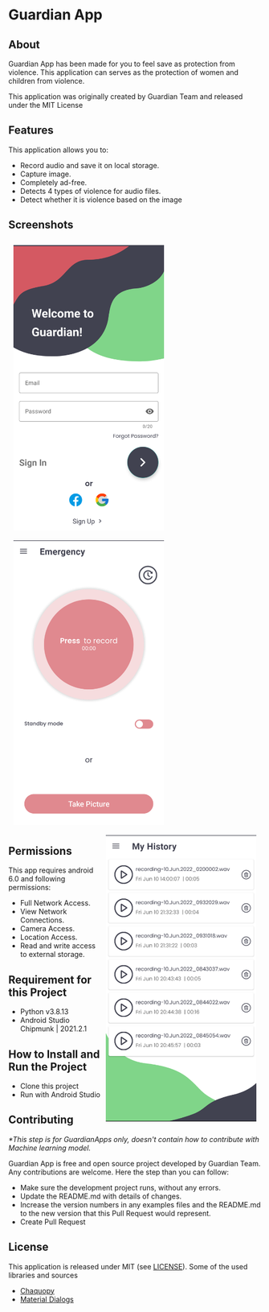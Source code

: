 # Guardian App

## About

Guardian App has been made for you to feel save as protection from violence.
This application can serves as the protection of women and children from violence.

This application was originally created by Guardian Team and released under the MIT License

## Features

This application allows you to:
- Record audio and save it on local storage.
- Capture image.
- Completely ad-free.
- Detects 4 types of violence for audio files.
- Detect whether it is violence based on the image

## Screenshots

[<img src="/screenshot/ss1.png" align="left"
width="300"
hspace="10" vspace="10">](/screenshot/ss1.png)
[<img src="/screenshot/ss2.png" align="center"
width="300"
hspace="10" vspace="10">](/screenshot/ss2.png)
[<img src="/screenshot/ss3.png" align="right"
width="300"
hspace="10" vspace="10">](/screenshot/ss3.png)


## Permissions

This app requires android 6.0 and following permissions:
- Full Network Access.
- View Network Connections.
- Camera Access.
- Location Access.
- Read and write access to external storage.

## Requirement for this Project

- Python v3.8.13
- Android Studio Chipmunk | 2021.2.1

## How to Install and Run the Project

- Clone this project
- Run with Android Studio

## Contributing

_*This step is for GuardianApps only, doesn't contain how to contribute with Machine learning model._

Guardian App is free and open source project developed by Guardian Team. Any contributions are welcome. Here the step than you can follow:
- Make sure the development project runs, without any errors.
- Update the README.md with details of changes.
- Increase the version numbers in any examples files and the README.md to the new version that this Pull Request would represent.
- Create Pull Request

## License

This application is released under MIT (see [LICENSE](LICENSE.md)).
Some of the used libraries and sources
- [Chaquopy](https://chaquo.com/chaquopy/)
- [Material Dialogs](https://github.com/afollestad/material-dialogs)
